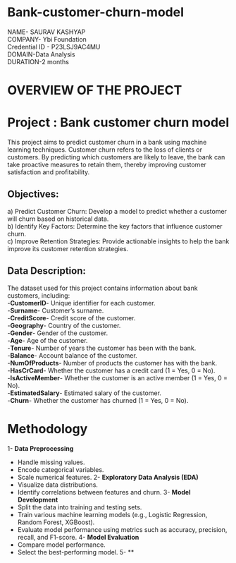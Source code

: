 # Bank-customer-churn-model

NAME- SAURAV KASHYAP  
COMPANY- Ybi Foundation   
Credential ID - P23LSJ9AC4MU  
DOMAIN-Data Analysis  
DURATION-2 months  

# OVERVIEW OF THE PROJECT  

# **Project : Bank customer churn model**

This project aims to predict customer churn in a bank using machine learning techniques. Customer churn refers to the loss of clients or customers. By predicting which customers are likely to leave, the bank can take proactive measures to retain them, thereby improving customer satisfaction and profitability.  

## Objectives: 
a) Predict Customer Churn: Develop a model to predict whether a customer will churn based on historical data.  
b) Identify Key Factors: Determine the key factors that influence customer churn.  
c) Improve Retention Strategies: Provide actionable insights to help the bank improve its customer retention strategies.  

## Data Description: 
The dataset used for this project contains information about bank customers, including:  
-__CustomerID__- Unique identifier for each customer.  
-__Surname__- Customer’s surname.  
-__CreditScore__- Credit score of the customer.  
-__Geography__- Country of the customer.  
-__Gender__- Gender of the customer.  
-__Age__- Age of the customer.  
-__Tenure__- Number of years the customer has been with the bank.  
-__Balance__- Account balance of the customer.  
-__NumOfProducts__- Number of products the customer has with the bank.  
-__HasCrCard__- Whether the customer has a credit card (1 = Yes, 0 = No).  
-__IsActiveMember__- Whether the customer is an active member (1 = Yes, 0 = No).  
-__EstimatedSalary__- Estimated salary of the customer.  
-__Churn__- Whether the customer has churned (1 = Yes, 0 = No).  

# Methodology
1- **Data Preprocessing**
  * Handle missing values.  
  * Encode categorical variables.  
  * Scale numerical features.
2- **Exploratory Data Analysis (EDA)**
  * Visualize data distributions.
  * Identify correlations between features and churn.
3- **Model Development**
* Split the data into training and testing sets.  
* Train various machine learning models (e.g., Logistic Regression, Random Forest, XGBoost).  
* Evaluate model performance using metrics such as accuracy, precision, recall, and F1-score.
4- **Model Evaluation**
* Compare model performance.
* Select the best-performing model.
5- **



